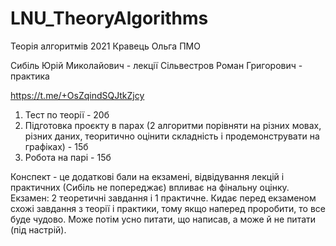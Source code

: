 # LNU_TheoryAlgorithms
Теорія алгоритмів 2021 Кравець Ольга ПМО

Сибіль Юрій Миколайович - лекції
Сільвестров Роман Григорович - практика

https://t.me/+OsZqindSQJtkZjcy

1. Тест по теорії - 20б 
2. Підготовка проєкту в парах (2 алгоритми порівняти на різних мовах, різних даних, теоритично оцінити складність і продемонструвати на графіках) - 15б
3. Робота на парі - 15б

Конспект - це додаткові бали на екзамені, відвідування лекцій і практичних (Сибіль не попереджає) впливає на фінальну оцінку. 
Екзамен: 2 теоретичні завдання і 1 практичне.
Кидає перед екзаменом схожі завдання з теорії і практики, тому якщо наперед проробити, то все буде чудово.
Може потім усно питати, що написав, а може й не питати (під настрій). 
